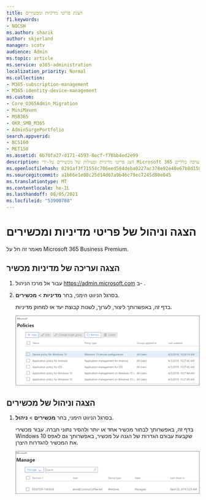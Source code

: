 ```yaml
---
title: הצגת פריטי מדיניות ומכשירים
f1.keywords:
- NOCSH
ms.author: sharik
author: skjerland
manager: scotv
audience: Admin
ms.topic: article
ms.service: o365-administration
localization_priority: Normal
ms.collection:
- M365-subscription-management
- M365-identity-device-management
ms.custom:
- Core_O365Admin_Migration
- MiniMaven
- MSB365
- OKR_SMB_M365
- AdminSurgePortfolio
search.appverid:
- BCS160
- MET150
ms.assetid: 6b70fa27-d171-4593-8ecf-f78bb4ed2e99
description: הצג פריטי מדיניות ופעולות של מכשירים על-ידי Microsoft 365 לעסקים עם אישורי מנהל מערכת כלליים.
ms.openlocfilehash: 8291af3f71554c706eed584deba0227ac378e92e48e67b8d15841e6766982f8c
ms.sourcegitcommit: a1b66e1e80c25d14d67a9b46c79ec7245d88e045
ms.translationtype: MT
ms.contentlocale: he-IL
ms.lasthandoff: 08/05/2021
ms.locfileid: "53900708"
---
```

# <a name="view-and-manage-policies-and-devices"></a>הצגה וניהול של פריטי מדיניות ומכשירים

מאמר זה חל על Microsoft 365 Business Premium.

## <a name="view-and-edit-device-policies"></a>הצגה ועריכה של מדיניות מכשיר

1.  עבור אל מרכז הניהול <a href="https://go.microsoft.com/fwlink/p/?linkid=837890" target="_blank">https://admin.microsoft.com</a> ב- .
2. בסרגל הניווט הימני, בחר **מדיניות** \> **מכשירים**.

    בדף זה, באפשרותך ליצור, לערוך, לשנות קבוצת יעד או למחוק מדיניות.

    ![Screenshot of the Policies page](../media/devicepolicies.png)
  
## <a name="view-and-manage-devices"></a>הצגה וניהול של מכשירים

1. בסרגל הניווט הימני, בחר **מכשירים** \> **ניהול**. 
    
    בדף זה, באפשרותך לבחור מכשיר אחד או יותר ולהסיר נתוני חברה. עבור מכשירי Windows 10 שקבעת עבורם הגדרות של הגנה על מכשיר, באפשרותך גם לאפס את המכשיר להגדרות היצרן.
  
   ![דף ניהול מכשירים](../media/devicesmanage.png)


